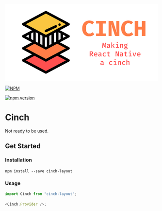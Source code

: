 <!-- Image here -->
<img src="./cinch.png" alt='Cinch Logo'>

[![NPM](https://nodei.co/npm/cinch-layout.png)](https://nodei.co/npm/cinch-layout/)

[![npm version](https://badge.fury.io/js/cinch-layout.svg)](https://badge.fury.io/js/cinch-layout)

# Cinch

Not ready to be used.

## Get Started

### Installation

`npm install --save cinch-layout`

### Usage

```js
import Cinch from "cinch-layout";

<Cinch.Provider />;
```
